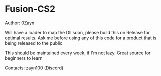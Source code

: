 # Fusion-CS2

Author: 0Zayn

Will have a loader to map the Dll soon, please build this on Release for optimal results.
Ask me before using any of this code for a product that is being released to the public

This should be maintained every week, if I'm not lazy.
Great source for beginners to learn

Contacts: zayn100 (Discord)
